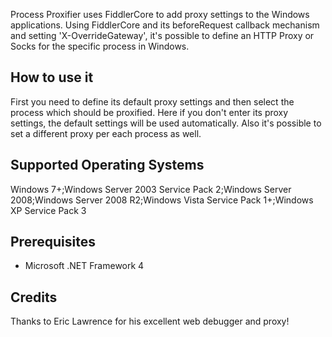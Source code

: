 Process Proxifier uses FiddlerCore to add proxy settings to the Windows applications. Using FiddlerCore and its beforeRequest callback mechanism and setting 'X-OverrideGateway', it's possible to define an HTTP Proxy or Socks for the specific process in Windows.
 

How to use it
---
First you need to define its default proxy settings and then select the process which should be proxified. Here if you don't enter its proxy settings, the default settings will be used automatically. Also it's possible to set a different proxy per each process as well.
 

Supported Operating Systems
---
Windows 7+;Windows Server 2003 Service Pack 2;Windows Server 2008;Windows Server 2008 R2;Windows Vista Service Pack 1+;Windows XP Service Pack 3

 

Prerequisites
---
   - Microsoft .NET Framework 4

 

Credits
---
Thanks to Eric Lawrence for his excellent web debugger and proxy!
